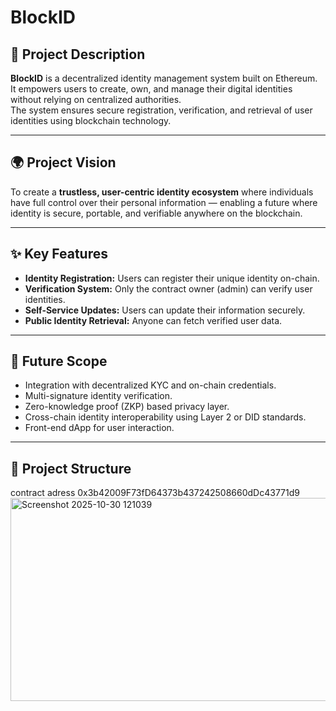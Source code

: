 # BlockID

## 🧠 Project Description
**BlockID** is a decentralized identity management system built on Ethereum.  
It empowers users to create, own, and manage their digital identities without relying on centralized authorities.  
The system ensures secure registration, verification, and retrieval of user identities using blockchain technology.

---

## 🌍 Project Vision
To create a **trustless, user-centric identity ecosystem** where individuals have full control over their personal information — enabling a future where identity is secure, portable, and verifiable anywhere on the blockchain.

---

## ✨ Key Features
- **Identity Registration:** Users can register their unique identity on-chain.  
- **Verification System:** Only the contract owner (admin) can verify user identities.  
- **Self-Service Updates:** Users can update their information securely.  
- **Public Identity Retrieval:** Anyone can fetch verified user data.

---

## 🚀 Future Scope
- Integration with decentralized KYC and on-chain credentials.  
- Multi-signature identity verification.  
- Zero-knowledge proof (ZKP) based privacy layer.  
- Cross-chain identity interoperability using Layer 2 or DID standards.  
- Front-end dApp for user interaction.

---

## 🧱 Project Structure
contract adress 0x3b42009F73fD64373b437242508660dDc43771d9
<img width="1445" height="325" alt="Screenshot 2025-10-30 121039" src="https://github.com/user-attachments/assets/617cf36f-e2a9-4b26-9253-c8572aeb16d0" />

